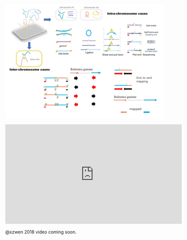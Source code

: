 ![](/assets/Overall.jpg)

<iframe width="560" height="315" src="https://www.youtube.com/embed/ZSTXEwMJzTs" frameborder="0" allow="autoplay; encrypted-media" allowfullscreen></iframe>

@xzwen 2018 
video coming soon. 